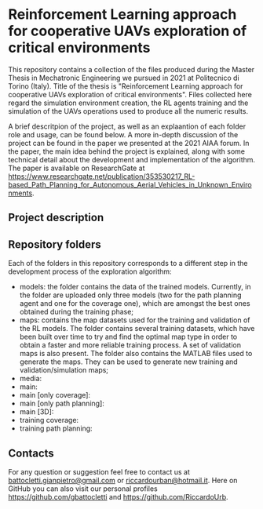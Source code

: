 # Reinforcement Learning approach for cooperative UAVs exploration of critical environments

This repository contains a collection of the files produced during the Master Thesis in Mechatronic Engineering we pursued in 2021 at Politecnico di Torino (Italy). Title of the thesis is "Reinforcement Learning approach for cooperative UAVs exploration of critical environments". Files collected here regard the simulation environment creation, the RL agents training and the simulation of the UAVs operations used to produce all the numeric results. 

A brief descritpion of the project, as well as an explaantion of each folder role and usage, can be found below. A more in-depth discussion of the project can be found in the paper we presented at the 2021 AIAA forum. In the paper, the main idea behind the project is explained, along with some technical detail about the development and implementation of the algorithm. The paper is available on ResearchGate at https://www.researchgate.net/publication/353530217_RL-based_Path_Planning_for_Autonomous_Aerial_Vehicles_in_Unknown_Environments. 

## Project description



## Repository folders

Each of the folders in this repository corresponds to a different step in the development process of the exploration algorithm:
- models: the folder contains the data of the trained models. Currently, in the folder are uploaded only three models (two for the path planning agent and one for the coverage one), which are amongst the best ones obtained during the training phase;
- maps: contains the map datasets used for the training and validation of the RL models. The folder contains several training datasets, which have been built over time to try and find the optimal map type in order to obtain a faster and more reliable training process. A set of validation maps is also present. The folder also contains the MATLAB files used to generate the maps. They can be used to generate new training and validation/simulation maps;
- media:
- main:
- main [only coverage]:
- main [only path planning]:
- main [3D]:
- training coverage:
- training path planning:

## Contacts

For any question or suggestion feel free to contact us at battocletti.gianpietro@gmail.com or riccardourban@hotmail.it. Here on GitHub you can also visit our personal profiles https://github.com/gbattocletti and https://github.com/RiccardoUrb.
